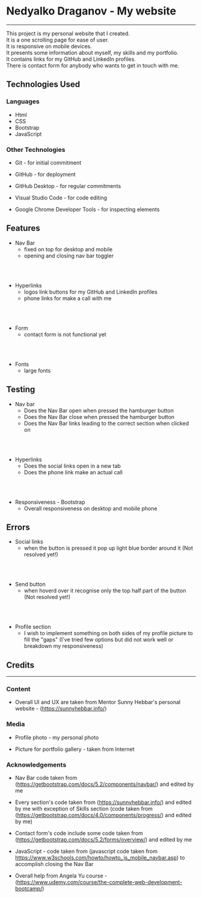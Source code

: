 # Nedyalko Draganov - My website
---
This project is my personal website that I created.<br/>
It is a one scrolling page for ease of user.<br/>
It is responsive on mobile devices.<br/>
It presents some information about myself, my skills and my portfolio.<br/>
It contains links for my GitHub and LinkedIn profiles.<br/>
There is contact form for anybody who wants to get in touch with me.<br/>

## Technologies Used

### Languages

* Html
* CSS
* Bootstrap
* JavaScript

### Other Technologies

* Git - for initial commitment

* GitHub - for deployment

* GitHub Desktop - for regular commitments

* Visual Studio Code - for code editing

* Google Chrome Developer Tools - for inspecting elements  


## Features

* Nav Bar
  - fixed on top for desktop and mobile
  - opening and closing nav bar toggler
<br/>
<br/>

* Hyperlinks
  - logos link buttons for my GitHub and LinkedIn profiles
  - phone links for make a call with me
<br/>
<br/>

* Form
  - contact form is not functional yet
<br/>
<br/>

* Fonts
  - large fonts

## Testing

* Nav bar
  - Does the Nav Bar open when pressed the hamburger button
  - Does the Nav Bar close when pressed the hamburger button
  - Does the Nav Bar links leading to the correct section when clicked on 
<br/>
<br/>

* Hyperlinks
  - Does the social links open in a new tab
  - Does the phone link make an actual call
<br/>
<br/>

* Responsiveness - Bootstrap
  - Overall responsiveness on desktop and mobile phone

## Errors

* Social links
  - when the button is pressed it pop up light blue border around it (Not resolved yet!)
<br/>
<br/>

* Send button
  - when hoverd over it recognise only the top half part of the button (Not resolved yet!)
<br/>
<br/>

* Profile section
  - I wish to implement something on both sides of my profile picture to fill the "gaps"
    (I've tried few options but did not work well or breakdown my responsiveness)  

## Credits
---

### Content

* Overall UI and UX are taken from Mentor Sunny Hebbar's personal website - (https://sunnyhebbar.info/)

### Media

* Profile photo - my personal photo

* Picture for portfolio gallery - taken from Internet

### Acknowledgements

* Nav Bar code taken from (https://getbootstrap.com/docs/5.2/components/navbar/) and edited by me

* Every section's code taken from (https://sunnyhebbar.info/) and edited by me with exception of Skills section (code taken from (https://getbootstrap.com/docs/4.0/components/progress/) and edited by me)

* Contact form's code include some code taken from (https://getbootstrap.com/docs/5.2/forms/overview/) and edited by me

* JavaScript - code taken from (javascript code taken from https://www.w3schools.com/howto/howto_js_mobile_navbar.asp) to accomplish closing the Nav Bar

* Overall help from Angela Yu course - (https://www.udemy.com/course/the-complete-web-development-bootcamp/)
